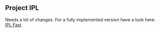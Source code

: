 ## Project IPL

Needs a lot of changes. For a fully implemented version have a look here: [IPL Fast](https://github.com/chatziko/ipli-fast)
